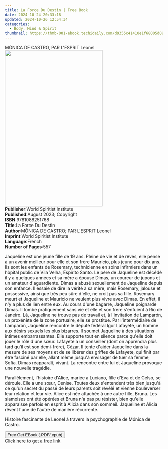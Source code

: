 ```yaml
---
title: La Force Du Destin | Free Book
date: 2024-10-24 20:33:18
updated: 2024-10-26 12:54:34
categories:
  - Body, Mind & Spirit
thumbnail: https://thmb-001-ebook.techidaily.com/d9355c41410e1f68005d09ee70ecfba13e0be84f4900356e6321c46e79a2dbfc.jpg
---
```

<main id="book-container">
  <div class="flex flex-col">
    <div class="book-brief flex-1 py-6 px-4 sm:p-6 md:py-10 md:px-8">
      <!-- brief-->
      <div class="book-brief-main">MÔNICA DE CASTRO, PAR L'ESPRIT Leonel</div>
    </div>
    <div
      class="book-meta-info flex-1 grid gap-4 col-start-1 col-end-3 row-start-1 sm:mb-6 sm:grid-cols-4 lg:gap-6 lg:col-start-2 lg:row-end-6 lg:row-span-6 lg:mb-0"
    >
      <div
        class="book-meta-info-left place-content-center mt-4 p-4 text-sm leading-6 col-start-2 col-span-2 dark:text-slate-400"
      >
        <img
          class="w-full h-500 object-cover rounded-lg sm:h-255 sm:col-span-2 lg:col-span-full"
          src="https://img-001-ebook.techidaily.com/96ecedd0c2bb1672aad55cb60e5db3bd0962712ea71cf36f5afdeb0f4ecbab12.jpg"
          alt=""
          width="312"
          height="500"
        />
      </div>
      <div
        class="book-meta-info-right mt-2 col-start-1 row-start-2 col-span-3 self-center"
      >
        <!-- meta data  -->
        <div class="flex flex-col px-4 md:px-8">
          <div class="flex-1">
            <strong>Publisher</strong>:<span class="px-2"
              >World Spiritist Institute</span
            >
          </div>
          <div class="flex-1">
            <strong>Published</strong>:<span class="px-2"
              >August 2023; Copyright</span
            >
          </div>
          <div class="flex-1">
            <strong>ISBN</strong>:<span class="px-2">9781088251768</span>
          </div>
          <div class="flex-1">
            <strong>Title</strong>:<span class="px-2">La Force Du Destin</span>
          </div>
          <div class="flex-1">
            <strong>Author</strong>:<span class="px-2"
              >MÔNICA DE CASTRO; PAR L&#39;ESPRIT Leonel</span
            >
          </div>
          <div class="flex-1">
            <strong>Imprint</strong>:<span class="px-2"
              >World Spiritist Institute</span
            >
          </div>
          <div class="flex-1">
            <strong>Language</strong>:<span class="px-2">French</span>
          </div>
          <div class="flex-1">
            <strong>Number of Pages</strong>:<span class="px-2">557</span>
          </div>
        </div>
      </div>
    </div>
    <div class="book-description flex-1 py-6 px-4 sm:p-6 md:py-10 md:px-8">
      <div class="book-description-main">
        <div accordion-content="" id="description">
          <p>
            <span style="color: rgb(15, 17, 17)"
              >Jaqueline est une jeune fille de 19 ans. Pleine de vie et de
              rêves, elle pense à un avenir meilleur pour elle et son frère
              Mauricio, plus jeune pour dix ans. Ils sont les enfants de
              Rosemary, technicienne en soins infirmiers dans un hôpital public
              de Vila Velha, Espirito Santo. Le père de Jaqueline est décédé il
              y a quelques années et sa mère a épousé Dimas, un coureur de
              jupons et un amateur d'aguardiente. Dimas a abusé sexuellement de
              Jaqueline depuis son enfance. Il essaie de dire la vérité à sa
              mère, mais Rosemary, jalouse et possessive, ainsi que très peu
              sûre d'elle, ne croit pas sa fille. Rosemary meurt et Jaqueline et
              Mauricio ne veulent plus vivre avec Dimas. En effet, il n'y a plus
              de lien entre eux. Au cours d'une bagarre, Jaqueline poignarde
              Dimas. Il tombe pratiquement sans vie et elle et son frère
              s'enfuient à Rio de Janeiro. Là, Jaqueline ne trouve pas de
              travail et, à l'invitation de Lamparón, un proxénète de la zone
              portuaire, elle se prostitue. Par l'intermédiaire de Lamparón,
              Jaqueline rencontre le député fédéral Igor Lafayete, un homme aux
              désirs sexuels les plus bizarres. Il soumet Jaqueline à des
              situations intimes embarrassantes. Elle supporte tout en silence
              parce qu'elle doit jouer le rôle d'une sœur. Lafayete a un
              conseiller (dont on apprendra plus tard qu'il est son demi-frère),
              Cézar. Il tente d'aider Jaqueline dans la mesure de ses moyens et
              de se libérer des griffes de Lafayete, qui finit par être fasciné
              par elle, allant même jusqu'à envisager de tuer sa femme, Sofia.
              Dimas réapparaît, vivant. La rencontre entre lui et Jaqueline
              provoque une nouvelle tragédie.</span
            >
          </p>
          <p>
            <span style="color: rgb(15, 17, 17)"
              >Parallèlement, l'histoire d'Alice, mariée à Luciano, fille d'Eva
              et de Celso, se déroule. Elle a une sœur, Denise. Toutes deux
              s'entendent très bien jusqu'à ce qu'un secret du passé de leurs
              parents soit révélé et vienne bouleverser leur relation et leur
              vie. Alice est née attachée à une autre fille, Bruna. Les
              siamoises ont été opérées et Bruna n'a pas pu résister, bien
              qu'elle apparaisse parfois en esprit à Alicia dans son sommeil.
              Jaqueline et Alicia rêvent l'une de l'autre de manière
              récurrente.</span
            >
          </p>
          <p>
            <span style="color: rgb(15, 17, 17)"
              >Histoire fascinante de Leonel à travers la psychographie de
              Mónica de Castro.</span
            >
          </p>
        </div>
        <div class="accordion-fader"></div>
      </div>
    </div>
    <div class="book-excerpts flex-1 py-6 px-4 sm:p-6 md:py-10 md:px-8"></div>
    <div
      class="book-about-author flex-1 py-6 px-4 sm:p-6 md:py-10 md:px-8"
    ></div>
    <div class="book-free-get flex-1 py-6 px-4 sm:p-6 md:py-10 md:px-8">
      <button
        id="btn-free-get"
        class="bg-blue-500 hover:bg-blue-700 text-white font-bold py-2 px-4 rounded"
      >
        Free Get EBook (.PDF/.epub)
      </button>
      <div id="countdown-display" class="px-2 text-lg mt-2"></div>
      <a
        id="free-link"
        class="hidden bg-blue-500 hover:bg-blue-700 text-white font-bold py-2 px-4 rounded"
        href="https://www.ebooks.com/en-us/book/210970402/la-force-du-destin/m-nica-de-castro/"
        target="_blank"
        >Click here to get a free link</a
      >
    </div>
    <script>
      let countdownTime = 0;
      let countdownInterval = null;
      document
        .getElementById('btn-free-get')
        .addEventListener('click', startCountdown);
      function startCountdown() {
        countdownTime = new Date().getTime() + 60000 * 3;
        countdownInterval = setInterval(updateCountdown, 1000);
        document.getElementById('btn-free-get').disabled = true;
        document
          .getElementById('btn-free-get')
          .classList.add('bg-gray-500', 'cursor-not-allowed');
      }
      function updateCountdown() {
        let currentTime = new Date().getTime();
        let timeLeft = countdownTime - currentTime;
        let secondsLeft = Math.floor(timeLeft / 1000);
        document.getElementById('countdown-display').innerHTML =
          `Remaining time: ${secondsLeft} seconds.`;
        if (secondsLeft <= 0) {
          clearInterval(countdownInterval);
          document.getElementById('btn-free-get').classList.add('hidden');
          document.getElementById('free-link').classList.remove('hidden');
          document.getElementById('countdown-display').innerHTML = '';
        }
      }
    </script>
  </div>
</main>

